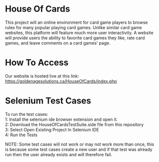 # House Of Cards
This project will an online environment for card game players to browse rules for many popular playing card games. Unlike similar card game websites, this platform will feature much more user interactivity. A website will provide users the ability to favorite card games they like, rate card games, and leave comments on a card games’ page.

# How To Access
Our website is hosted live at this link:
https://goldenagesolutions.ca/HouseOfCards/index.php

# Selenium Test Cases
To run the test cases:<br/>
1: Install the selenium ide browser extension and open it.<br/>
2: Download the HouseOfCardsTestSuite.side file from this repository<br/>
3: Select Open Existing Project In Selenium IDE<br/>
4: Run the Tests

NOTE: Some test cases will not work or may not work more than once, this is because some test cases create a new user and if that test was already run then the user already exists and will therefore fail.

